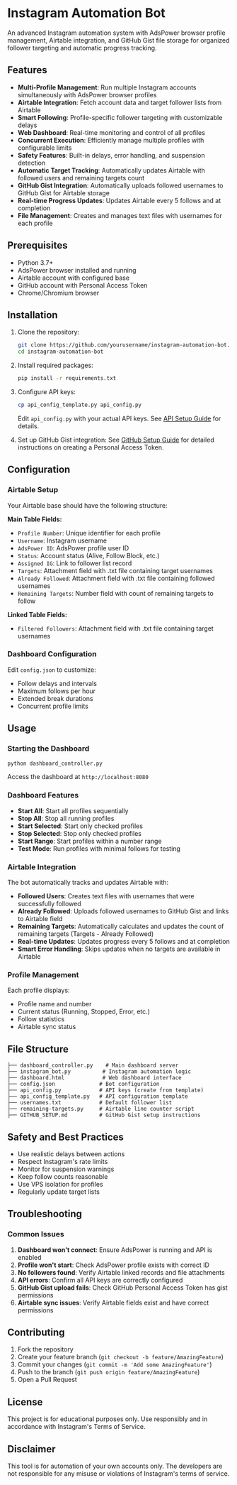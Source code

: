 # Instagram Automation Bot

An advanced Instagram automation system with AdsPower browser profile management, Airtable integration, and GitHub Gist file storage for organized follower targeting and automatic progress tracking.

## Features

- **Multi-Profile Management**: Run multiple Instagram accounts simultaneously with AdsPower browser profiles
- **Airtable Integration**: Fetch account data and target follower lists from Airtable
- **Smart Following**: Profile-specific follower targeting with customizable delays
- **Web Dashboard**: Real-time monitoring and control of all profiles
- **Concurrent Execution**: Efficiently manage multiple profiles with configurable limits
- **Safety Features**: Built-in delays, error handling, and suspension detection
- **Automatic Target Tracking**: Automatically updates Airtable with followed users and remaining targets count
- **GitHub Gist Integration**: Automatically uploads followed usernames to GitHub Gist for Airtable storage
- **Real-time Progress Updates**: Updates Airtable every 5 follows and at completion
- **File Management**: Creates and manages text files with usernames for each profile

## Prerequisites

- Python 3.7+
- AdsPower browser installed and running
- Airtable account with configured base
- GitHub account with Personal Access Token
- Chrome/Chromium browser

## Installation

1. Clone the repository:

   ```bash
   git clone https://github.com/yourusername/instagram-automation-bot.git
   cd instagram-automation-bot
   ```

2. Install required packages:

   ```bash
   pip install -r requirements.txt
   ```

3. Configure API keys:

   ```bash
   cp api_config_template.py api_config.py
   ```

   Edit `api_config.py` with your actual API keys. See [API Setup Guide](README_API_SETUP.md) for details.

4. Set up GitHub Gist integration:
   See [GitHub Setup Guide](GITHUB_SETUP.md) for detailed instructions on creating a Personal Access Token.

## Configuration

### Airtable Setup

Your Airtable base should have the following structure:

**Main Table Fields:**

- `Profile Number`: Unique identifier for each profile
- `Username`: Instagram username
- `AdsPower ID`: AdsPower profile user ID
- `Status`: Account status (Alive, Follow Block, etc.)
- `Assigned IG`: Link to follower list record
- `Targets`: Attachment field with .txt file containing target usernames
- `Already Followed`: Attachment field with .txt file containing followed usernames
- `Remaining Targets`: Number field with count of remaining targets to follow

**Linked Table Fields:**

- `Filtered Followers`: Attachment field with .txt file containing target usernames

### Dashboard Configuration

Edit `config.json` to customize:

- Follow delays and intervals
- Maximum follows per hour
- Extended break durations
- Concurrent profile limits

## Usage

### Starting the Dashboard

```bash
python dashboard_controller.py
```

Access the dashboard at `http://localhost:8080`

### Dashboard Features

- **Start All**: Start all profiles sequentially
- **Stop All**: Stop all running profiles
- **Start Selected**: Start only checked profiles
- **Stop Selected**: Stop only checked profiles
- **Start Range**: Start profiles within a number range
- **Test Mode**: Run profiles with minimal follows for testing

### Airtable Integration

The bot automatically tracks and updates Airtable with:

- **Followed Users**: Creates text files with usernames that were successfully followed
- **Already Followed**: Uploads followed usernames to GitHub Gist and links to Airtable field
- **Remaining Targets**: Automatically calculates and updates the count of remaining targets (Targets - Already Followed)
- **Real-time Updates**: Updates progress every 5 follows and at completion
- **Smart Error Handling**: Skips updates when no targets are available in Airtable

### Profile Management

Each profile displays:

- Profile name and number
- Current status (Running, Stopped, Error, etc.)
- Follow statistics
- Airtable sync status

## File Structure

```
├── dashboard_controller.py    # Main dashboard server
├── instagram_bot.py          # Instagram automation logic
├── dashboard.html            # Web dashboard interface
├── config.json              # Bot configuration
├── api_config.py            # API keys (create from template)
├── api_config_template.py   # API configuration template
├── usernames.txt            # Default follower list
├── remaining-targets.py     # Airtable line counter script
├── GITHUB_SETUP.md          # GitHub Gist setup instructions
```

## Safety and Best Practices

- Use realistic delays between actions
- Respect Instagram's rate limits
- Monitor for suspension warnings
- Keep follow counts reasonable
- Use VPS isolation for profiles
- Regularly update target lists

## Troubleshooting

### Common Issues

1. **Dashboard won't connect**: Ensure AdsPower is running and API is enabled
2. **Profile won't start**: Check AdsPower profile exists with correct ID
3. **No followers found**: Verify Airtable linked records and file attachments
4. **API errors**: Confirm all API keys are correctly configured
5. **GitHub Gist upload fails**: Check GitHub Personal Access Token has gist permissions
6. **Airtable sync issues**: Verify Airtable fields exist and have correct permissions

## Contributing

1. Fork the repository
2. Create your feature branch (`git checkout -b feature/AmazingFeature`)
3. Commit your changes (`git commit -m 'Add some AmazingFeature'`)
4. Push to the branch (`git push origin feature/AmazingFeature`)
5. Open a Pull Request

## License

This project is for educational purposes only. Use responsibly and in accordance with Instagram's Terms of Service.

## Disclaimer

This tool is for automation of your own accounts only. The developers are not responsible for any misuse or violations of Instagram's terms of service.
